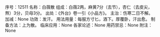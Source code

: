 序号：12511
名称：白薇散
组成：白薇2两，麻黄7分（去节），杏仁（去皮尖，熬）3分，贝母3分。
出处：《外台》卷一引《小品方》。
主治：伤寒二日不解。
加减：None
功效：发汗。
用法用量：每服方寸匕，酒下。厚覆卧，汗出愈。
制备方法：上为散。
临床应用：None
各家论述：None
用药禁忌：None
附注：None
